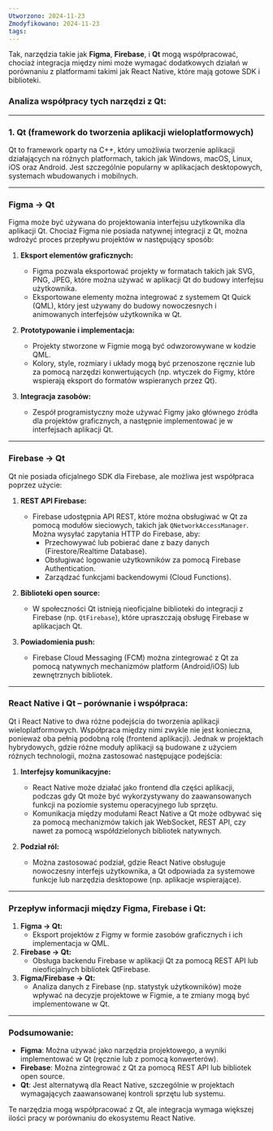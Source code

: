 ```yaml
---
Utworzono: 2024-11-23
Zmodyfikowano: 2024-11-23
tags:
---
```


Tak, narzędzia takie jak **Figma**, **Firebase**, i **Qt** mogą współpracować, chociaż integracja między nimi może wymagać dodatkowych działań w porównaniu z platformami takimi jak React Native, które mają gotowe SDK i biblioteki.

### **Analiza współpracy tych narzędzi z Qt:**

---

### **1. Qt (framework do tworzenia aplikacji wieloplatformowych)**

Qt to framework oparty na C++, który umożliwia tworzenie aplikacji działających na różnych platformach, takich jak Windows, macOS, Linux, iOS oraz Android. Jest szczególnie popularny w aplikacjach desktopowych, systemach wbudowanych i mobilnych.

---

### **Figma → Qt**

Figma może być używana do projektowania interfejsu użytkownika dla aplikacji Qt. Chociaż Figma nie posiada natywnej integracji z Qt, można wdrożyć proces przepływu projektów w następujący sposób:

1. **Eksport elementów graficznych:**
    
    - Figma pozwala eksportować projekty w formatach takich jak SVG, PNG, JPEG, które można używać w aplikacji Qt do budowy interfejsu użytkownika.
    - Eksportowane elementy można integrować z systemem Qt Quick (QML), który jest używany do budowy nowoczesnych i animowanych interfejsów użytkownika w Qt.
2. **Prototypowanie i implementacja:**
    
    - Projekty stworzone w Figmie mogą być odwzorowywane w kodzie QML.
    - Kolory, style, rozmiary i układy mogą być przenoszone ręcznie lub za pomocą narzędzi konwertujących (np. wtyczek do Figmy, które wspierają eksport do formatów wspieranych przez Qt).
3. **Integracja zasobów:**
    
    - Zespół programistyczny może używać Figmy jako głównego źródła dla projektów graficznych, a następnie implementować je w interfejsach aplikacji Qt.

---

### **Firebase → Qt**

Qt nie posiada oficjalnego SDK dla Firebase, ale możliwa jest współpraca poprzez użycie:

1. **REST API Firebase:**
    
    - Firebase udostępnia API REST, które można obsługiwać w Qt za pomocą modułów sieciowych, takich jak `QNetworkAccessManager`. Można wysyłać zapytania HTTP do Firebase, aby:
        - Przechowywać lub pobierać dane z bazy danych (Firestore/Realtime Database).
        - Obsługiwać logowanie użytkowników za pomocą Firebase Authentication.
        - Zarządzać funkcjami backendowymi (Cloud Functions).
2. **Biblioteki open source:**
    
    - W społeczności Qt istnieją nieoficjalne biblioteki do integracji z Firebase (np. `QtFirebase`), które upraszczają obsługę Firebase w aplikacjach Qt.
3. **Powiadomienia push:**
    
    - Firebase Cloud Messaging (FCM) można zintegrować z Qt za pomocą natywnych mechanizmów platform (Android/iOS) lub zewnętrznych bibliotek.

---

### **React Native i Qt – porównanie i współpraca:**

Qt i React Native to dwa różne podejścia do tworzenia aplikacji wieloplatformowych. Współpraca między nimi zwykle nie jest konieczna, ponieważ oba pełnią podobną rolę (frontend aplikacji). Jednak w projektach hybrydowych, gdzie różne moduły aplikacji są budowane z użyciem różnych technologii, można zastosować następujące podejścia:

1. **Interfejsy komunikacyjne:**
    
    - React Native może działać jako frontend dla części aplikacji, podczas gdy Qt może być wykorzystywany do zaawansowanych funkcji na poziomie systemu operacyjnego lub sprzętu.
    - Komunikacja między modułami React Native a Qt może odbywać się za pomocą mechanizmów takich jak WebSocket, REST API, czy nawet za pomocą współdzielonych bibliotek natywnych.
2. **Podział ról:**
    
    - Można zastosować podział, gdzie React Native obsługuje nowoczesny interfejs użytkownika, a Qt odpowiada za systemowe funkcje lub narzędzia desktopowe (np. aplikacje wspierające).

---

### **Przepływ informacji między Figma, Firebase i Qt:**

1. **Figma → Qt:**
    - Eksport projektów z Figmy w formie zasobów graficznych i ich implementacja w QML.
2. **Firebase → Qt:**
    - Obsługa backendu Firebase w aplikacji Qt za pomocą REST API lub nieoficjalnych bibliotek QtFirebase.
3. **Figma/Firebase → Qt:**
    - Analiza danych z Firebase (np. statystyk użytkowników) może wpływać na decyzje projektowe w Figmie, a te zmiany mogą być implementowane w Qt.

---

### **Podsumowanie:**

- **Figma**: Można używać jako narzędzia projektowego, a wyniki implementować w Qt (ręcznie lub z pomocą konwerterów).
- **Firebase**: Można zintegrować z Qt za pomocą REST API lub bibliotek open source.
- **Qt**: Jest alternatywą dla React Native, szczególnie w projektach wymagających zaawansowanej kontroli sprzętu lub systemu.

Te narzędzia mogą współpracować z Qt, ale integracja wymaga większej ilości pracy w porównaniu do ekosystemu React Native.